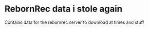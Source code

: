 # RebornRec data i stole again
Contains data for the rebornrec server to download at times and stuff
